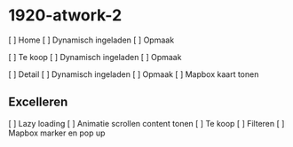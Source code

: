 # 1920-atwork-2

[ ] Home
  [ ] Dynamisch ingeladen
  [ ] Opmaak

[ ] Te koop
  [ ] Dynamisch ingeladen
  [ ] Opmaak

[ ] Detail
  [ ] Dynamisch ingeladen
  [ ] Opmaak
  [ ] Mapbox kaart tonen

## Excelleren

[ ] Lazy loading
[ ] Animatie scrollen content tonen
[ ] Te koop
  [ ] Filteren
  [ ] Mapbox marker en pop up